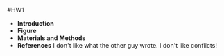 #HW1
- **Introduction**
- **Figure**
- **Materials and Methods**
- **References**
I don't like what the other guy wrote. I don't like conflicts!
